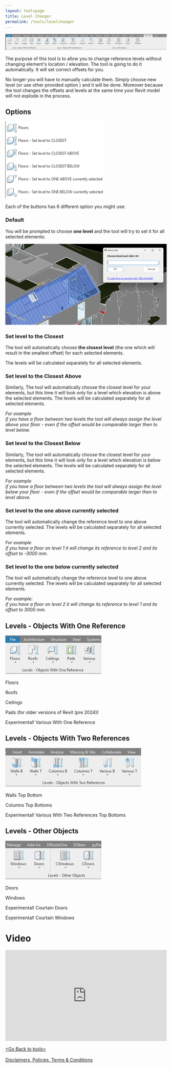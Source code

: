 ```yaml
---
layout: toolspage
title: Level Changer
permalink: /tools/levelchanger
---
```


![MainTab](/images/Tools/LevelChanger/LevelChangerTab.png)

The purpose of this tool is to allow you to change reference levels without changing element's location / elevation. The tool is going to do it automatically. It will set correct offsets for you. 

No longer you will have to manually calculate them. Simply choose new level (or use other provided option ) and it will be done. Moreover because the tool changes the offsets and levels at the same time your Revit model will not explode in the process. 

## Options

![MainTab](/images/Tools/LevelChanger/LevelChangerExtendedOptions.png)

Each of the buttons has 6 different option you might use:

### Default  

You will be prompted to choose <b>one level</b> and the tool will try to set it for all selected elements:  
   
![MainTab](/images/Tools/LevelChanger/LevelChangerSelection.png)

### Set level to the Closest 

The tool will automatically choose <b>the closest level</b> (the one which will result in the smallest offset) for each selected elements.  

The levels will be calculated separately for all selected elements.

### Set level to the Closest Above

Similarly, The tool will automatically choose the closest level for your elements, but this time it will look only for a level which elevation is above the selected elements. 
The levels will be calculated separately for all selected elements.

<i>For example  
if you have a floor between two levels the tool will always assign the level above your floor - even if the offset would be comparable larger then to level below. </i>


### Set level to the Closest Below

Similarly, The tool will automatically choose the closest level for your elements, but this time it will look only for a level which elevation is below the selected elements. 
The levels will be calculated separately for all selected elements.

<i>For example  
if you have a floor between two levels the tool will always assign the level below your floor - even if the offset would be comparable larger then to level above.</i>

### Set level to the one above currently selected 

The tool will automatically change the reference level to one above currently selected.
The levels will be calculated separately for all selected elements.

<i>For example  
if you have a floor on level 1 it will change its reference to level 2 and its offset to -3000 mm. </i>


### Set level to the one below currently selected 

The tool will automatically change the reference level to one above currently selected. 
The levels will be calculated separately for all selected elements.

<i>For example:  
if you have a floor on level 2 it will change its reference to level 1 and its offset to 3000 mm. </i>

## Levels - Objects With One Reference
![MainTab](/images/Tools/LevelChanger/LevelChangerTabOneRef.png)

Floors

Roofs 

Ceilings

Pads (for older versions of Revit (pre 2024))

Experimental! Various With One Reference

## Levels - Objects With Two References
![MainTab](/images/Tools/LevelChanger/LevelChangerTabTwoRef.png)

Walls 
  Top
  Bottom

Columns 
  Top
  Bottoms

Experimental! Various With Two References
  Top
  Bottoms

## Levels - Other Objects
![MainTab](/images/Tools/LevelChanger/LevelChangerTabOther.png)

Doors

Windows

Experimental! Courtain Doors

Experimental! Courtain Windows 

# Video

<div>
  <div style="position:relative;padding-top:56.25%;">
    <iframe src="https://www.youtube.com/embed/i5vvm8kygQ4" frameborder="0" allowfullscreen
      style="position:absolute;top:0;left:0;width:100%;height:100%;"></iframe>
  </div>
</div>
<br>
<div class="backToTools">
    <a href="https://w7k.pl/tools/"> 	&#60;Go Back to tools&#62; </a>
</div>
<br>
<div class="terms">
    <a href="https://w7k.pl/terms/">Disclaimers, Policies, Terms & Conditions</a>
</div>

